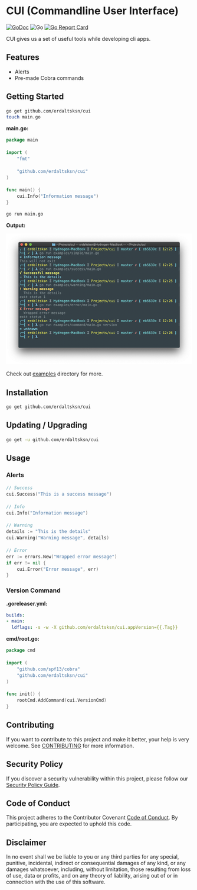 # CUI (Commandline User Interface)

[![GoDoc](https://godoc.org/github.com/erdaltsksn/cui?status.svg)](https://godoc.org/github.com/erdaltsksn/cui)
![Go](https://github.com/erdaltsksn/cui/workflows/Go/badge.svg)
[![Go Report Card](https://goreportcard.com/badge/github.com/erdaltsksn/cui)](https://goreportcard.com/report/github.com/erdaltsksn/cui)

CUI gives us a set of useful tools while developing cli apps.

## Features

- Alerts
- Pre-made Cobra commands

## Getting Started

```sh
go get github.com/erdaltsksn/cui
touch main.go
```

**main.go:**

```go
package main

import (
	"fmt"

	"github.com/erdaltsksn/cui"
)

func main() {
	cui.Info("Information message")
}
```

```sh
go run main.go
```

**Output:**

![output](/assets/output.png)

Check out [examples](examples/simple) directory for more.

## Installation

```sh
go get github.com/erdaltsksn/cui
```

## Updating / Upgrading

```sh
go get -u github.com/erdaltsksn/cui
```

## Usage

### Alerts

```go
// Success
cui.Success("This is a success message")

// Info
cui.Info("Information message")

// Warning
details := "This is the details"
cui.Warning("Warning message", details)

// Error
err := errors.New("Wrapped error message")
if err != nil {
    cui.Error("Error message", err)
}
```

### Version Command

**.goreleaser.yml:**

```yaml
builds:
- main:
  ldflags: -s -w -X github.com/erdaltsksn/cui.appVersion={{.Tag}}
```

**cmd/root.go:**

```go
package cmd

import (
	"github.com/spf13/cobra"
	"github.com/erdaltsksn/cui"
)

func init() {
	rootCmd.AddCommand(cui.VersionCmd)
}
```

## Contributing

If you want to contribute to this project and make it better, your help is very
welcome. See [CONTRIBUTING](docs/CONTRIBUTING.md) for more information.

## Security Policy

If you discover a security vulnerability within this project, please follow our
[Security Policy Guide](docs/SECURITY.md).

## Code of Conduct

This project adheres to the Contributor Covenant [Code of Conduct](docs/CODE_OF_CONDUCT.md).
By participating, you are expected to uphold this code.

## Disclaimer

In no event shall we be liable to you or any third parties for any special,
punitive, incidental, indirect or consequential damages of any kind, or any
damages whatsoever, including, without limitation, those resulting from loss of
use, data or profits, and on any theory of liability, arising out of or in
connection with the use of this software.
